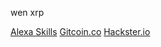 wen xrp

[Alexa Skills](https://www.amazon.com/s?k=exp0nge&i=alexa-skills)
[Gitcoin.co](https://gitcoin.co/exp0nge)
[Hackster.io](https://www.hackster.io/exp0nge)

